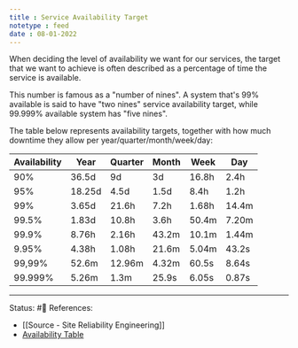 ```yaml
---
title : Service Availability Target
notetype : feed
date : 08-01-2022
---
```


When deciding the level of availability we want for our services, the target that we want to achieve is often described as a percentage of time the service is available.

This number is famous as a "number of nines". A system that's 99% available is said to have "two nines" service availability target, while 99.999% available system has "five nines".

The table below represents availability targets, together with how much downtime they allow per year/quarter/month/week/day:


| Availability 	| Year   	| Quarter 	| Month 	| Week  	| Day   	|
|--------------	|--------	|---------	|-------	|-------	|-------	|
| 90%          	| 36.5d  	| 9d      	| 3d    	| 16.8h 	| 2.4h  	|
| 95%          	| 18.25d 	| 4.5d    	| 1.5d  	| 8.4h  	| 1.2h  	|
| 99%          	| 3.65d  	| 21.6h   	| 7.2h  	| 1.68h 	| 14.4m 	|
| 99.5%        	| 1.83d  	| 10.8h   	| 3.6h  	| 50.4m 	| 7.20m 	|
| 99.9%        	| 8.76h  	| 2.16h   	| 43.2m 	| 10.1m 	| 1.44m 	|
| 9.95%        	| 4.38h  	| 1.08h   	| 21.6m 	| 5.04m 	| 43.2s 	|
| 99,99%       	| 52.6m  	| 12.96m  	| 4.32m 	| 60.5s 	| 8.64s 	|
| 99.999%      	| 5.26m  	| 1.3m    	| 25.9s 	| 6.05s 	| 0.87s 	|




-----

Status: #🌲 
References:
- [[Source - Site Reliability Engineering]]
- [Availability Table](https://sre.google/sre-book/availability-table/)
